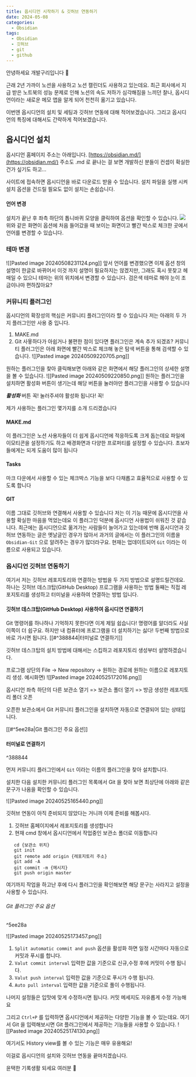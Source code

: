 ```yaml
---
title: 옵시디언 시작하기 & 깃허브 연동하기
date: 2024-05-08
categories:
  - Obsidian
tags:
  - Obsidian
  - 깃허브
  - git
  - github
---
```

안녕하세요 개발구리입니다 🐸

근래 2년 가까이 노션을 사용하고 노션 캘린더도 사용하고 있는데요. 
최근 회사에서 지급 받은 노트북의 성능 문제로 인해 노션의 속도 저하가 심각해짐을 느끼던 찰나, 옵시디언이라는 새로운 메모 앱을 알게 되어 천천히 옮기고 있습니다.

이번엔 옵시디언의 설치 및 세팅과 깃허브 연동에 대해 적어보겠습니다.
그리고 옵시디언의 특징에 대해서도 간략하게 적어보겠습니다.
## 옵시디언 설치
옵시디언 홈페이지 주소는 아래입니다.
[https://obsidian.md/](https://obsidian.md/)
주소도 .md 로 끝나는 걸 보면 개발하신 분들이 컨셉이 확실한건가 싶기도 하고...

사이트에 접속하면 옵시디언을 바로 다운로드 받을 수 있습니다.
설치 파일을 실행 시켜 설치 옵션을 건드릴 필요도 없이 설치는 손쉽습니다.

#### 언어 변경
설치가 끝난 후 좌측 하단의 톱니바퀴 모양을 클릭하여 옵션을 확인할 수 있습니다.
![](https://private-user-images.githubusercontent.com/115959409/333874324-75bff736-67b6-4c85-99eb-ab8fd87463af.png?jwt=eyJhbGciOiJIUzI1NiIsInR5cCI6IkpXVCJ9.eyJpc3MiOiJnaXRodWIuY29tIiwiYXVkIjoicmF3LmdpdGh1YnVzZXJjb250ZW50LmNvbSIsImtleSI6ImtleTUiLCJleHAiOjE3MTY3MjI0MjYsIm5iZiI6MTcxNjcyMjEyNiwicGF0aCI6Ii8xMTU5NTk0MDkvMzMzODc0MzI0LTc1YmZmNzM2LTY3YjYtNGM4NS05OWViLWFiOGZkODc0NjNhZi5wbmc_WC1BbXotQWxnb3JpdGhtPUFXUzQtSE1BQy1TSEEyNTYmWC1BbXotQ3JlZGVudGlhbD1BS0lBVkNPRFlMU0E1M1BRSzRaQSUyRjIwMjQwNTI2JTJGdXMtZWFzdC0xJTJGczMlMkZhd3M0X3JlcXVlc3QmWC1BbXotRGF0ZT0yMDI0MDUyNlQxMTE1MjZaJlgtQW16LUV4cGlyZXM9MzAwJlgtQW16LVNpZ25hdHVyZT01NTE0OTExZmY3YTI4YTE3NzRhOGM0ZDg4YTk3N2IwMGE0N2JkZjAyZjJlNjBmYTYxNDg1NDBmMjU3ZmY5YzM4JlgtQW16LVNpZ25lZEhlYWRlcnM9aG9zdCZhY3Rvcl9pZD0wJmtleV9pZD0wJnJlcG9faWQ9MCJ9.IpJMLrQUYJgUtMuMxs0GWbvlBOEdVNak3eLXxpjwTpI)
위와 같은 화면이 옵션에 처음 들어갔을 때 보이는 화면이고 빨간 박스로 체크한 곳에서 언어를 변경할 수 있습니다.

### 테마 변경
![[Pasted image 20240508231124.png]]
앞서 언어를 변경했으면 이제 옵션 창의 설명이 한글로 바뀌어서 이것 까지 설명이 필요하지는 않겠지만, 그래도 혹시 못찾고 헤매일 수 있으니 테마는 위의 위치에서 변경할 수 있습니다.
검은색 테마로 해야 눈이 조금이나마 편하잖아요?

### 커뮤니티 플러그인
옵시디언의 확장성의 핵심은 커뮤니티 플러그인이라 할 수 있습니다
저는 아래의 두 가지 플러그인만 사용 중 입니다.
1. MAKE.md
2. Git
사욯하다가 아쉽거나 불편한 점이 있다면 플러그인은 계속 추가 되겠죠?
커뮤니티 플러그인은 아래 화면에 빨간 박스로 체크해 놓은 탐색 버튼을 통해 검색할 수 있습니다.
![[Pasted image 20240509220705.png]]

원하는 플러그인을 찾아 클릭해보면 아래와 같은 화면에서 해당 플러그인의 상세한 설명을 볼 수 있습니다.
![[Pasted image 20240509220850.png]]
원하는 플러그인을 설치하면 활성화 버튼이 생기는데 해당 버튼을 눌러야만 플러그인을 사용할 수 있습니다

***활성화*** 버튼 꼭! 눌러주셔야 활성화 됩니다! 꼭! 

제가 사용하는 플러그인 몇가지를 소개 드리겠습니다

#### MAKE.md
이 플러그인은 노션 사용자들이 더 쉽게 옵시디언에 적응하도록 크게 돕는데요
파일에 이모티콘을 설정하기도 하고 배경화면과 다양한 프로퍼티를 설정할 수 있습니다.
초보자들에게는 되게 도움이 많이 됩니다

#### Tasks
마크 다운에서 사용할 수 있는 체크박스 기능을 보다 다채롭고 효율적으로 사용할 수 있도록 합니다

#### GIT
이름 그대로 깃허브와 연결해서 사용할 수 있습니다
저는 이 기능 때문에 옵시디언을 사용할 확실한 마음을 먹었는데요 이 플러그인 덕분에 옵시디언 사용법이 쉬워진 것 같습니다.
최근에는 옵시디언으로 옮겨가는 사람들이 늘어가고 있는데에 반해 옵시디언과 깃허브 연동하는 글은 옛날글인 경우가 많아서 과거의 글에서는 이 플러그인의 이름을 `Obsidian-Git` 으로 알려주는 경우가 많더라구요.
현재는 업데이트되어 `Git` 이라는 이름으로 사용되고 있습니다.


### 옵시디언 깃허브 연동하기

여기서 저는 깃허브 레포지토리와 연결하는 방법을 두 가지 방법으로 설명드릴건데요.
하나는 깃허브 데스크탑(GitHub Desktop) 프로그램을 사용하는 방법
둘째는 직접 레포지토리를 생성하고 터미널을 사용하여 연결하는 방법 입니다.

#### 깃허브 데스크탑(GitHub Desktop) 사용하여 옵시디연 연결하기
Git 명령어를 하나하나 기억하지 못한다면 이게 제일 쉽습니다!
명령어를 알더라도 사실 이쪽이 더 쉽구요. 하지만 내 컴퓨터에 프로그램을 더 설치하기는 싫다! 
두번째 방법으로 바로 가시면 됩니다. [[#^388844|터미널로 연결하기]]


깃허브 데스크탑의 설치 방법에 대해서는 스킵하고 레포지토리 생성부터 설명하겠습니다.

프로그램 상단의 File -> New repository -> 원하는 경로에 원하는 이름으로 레포지토리 생성.
예시화면)
![[Pasted image 20240525172016.png]]

옵시디언 좌측 하단의 다른 보관소 열기 => 보관소 폴더 열기 => 방금 생성한 레포지토리 폴더 오픈

오픈한 보관소에서 Git 커뮤니티 플러그인을 설치하면 자동으로 연결되어 있는 상태입니다.

[[#^5ee28a|Git 플러그인 주요 옵션]]

#### 터미널로 연결하기

^388844

먼저 커뮤니티 플러그인에서 `Git` 이라는 이름의 플러그인을 찾아 설치합니다.

설치한 다음 설치한 커뮤니티 플러그인 목록에서 Git 을 찾아 보면 최상단에 아래와 같은 문구가 나옴을 확인할 수 있습니다.

![[Pasted image 20240525165440.png]]

깃허브 연동이 아직 준비되지 않았다는 거니까 이제 준비를 해봅시다. 

1. 깃허브 홈페이지에서 레포지토리를 생성합니다
2. 현재 cmd 창에서 옵시디언에서 작업중인 보관소 폴더로 이동합니다
````
   cd {보관소 위치}
   git init
   git remote add origin {레포지토리 주소}
   git add -A
   git commit -m {메시지}
   git push origin master
````

여기까지 작업을 하고난 후에 다시 플러그인을 확인해보면 해당 문구는 사라지고 설정을 사용할 수 있습니다.

###### Git 플러그인 주요 옵션

^5ee28a

![[Pasted image 20240525173457.png]]

1. `Split automatic commit and push` 옵션을 활성화 하면 일정 시간마다 자동으로 커밋과 푸시를 합니다.
2. `Valut commit interval` 입력한 값을 기준으로 신규,수정 후에 커밋이 수행 됩니다.
3. `Valut push interval` 입력한 값을 기준으로 푸시가 수행 됩니다.
4. `Auto pull interval` 입력한 값을 기준으로 풀이 수행됩니다.

나머지 설정들은 입맛에 맞게 수정하시면 됩니다.
커밋 메세지도 자유롭게 수정 가능해요

그리고 `Ctrl+P` 를 입력하면 옵시디언에서 제공하는 다양한 기능을 볼 수 있는데요.
여기서 Git 을 입력해보시면 Git 플러그인에서 제공하는 기능들을 사용할 수 있습니다.
![[Pasted image 20240525174130.png]]

여기서도 History view를 볼 수 있는 기능은 매우 유용해요!

이걸로 옵시디언의 설치와 깃허브 연동을 끝마치겠습니다.

윤택한 기록생활 되세요 여러분 🐸
